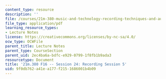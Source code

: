 ```yaml
---
content_type: resource
description: ''
file: /courses/21m-380-music-and-technology-recording-techniques-and-audio-production-fall-2016/9f0db762a41ea177f2151686001b4b09_MIT21M_380F16_ses24_note.pdf
file_type: application/pdf
learning_resource_types:
- Lecture Notes
license: https://creativecommons.org/licenses/by-nc-sa/4.0/
ocw_type: OCWFile
parent_title: Lecture Notes
parent_type: CourseSection
parent_uid: 2ec4ba6a-bdfc-e929-0799-1f8fb1b9ada3
resourcetype: Document
title: '21m.380 F16 -- Session 24: Recording Session 5'
uid: 9f0db762-a41e-a177-f215-1686001b4b09
---
```

